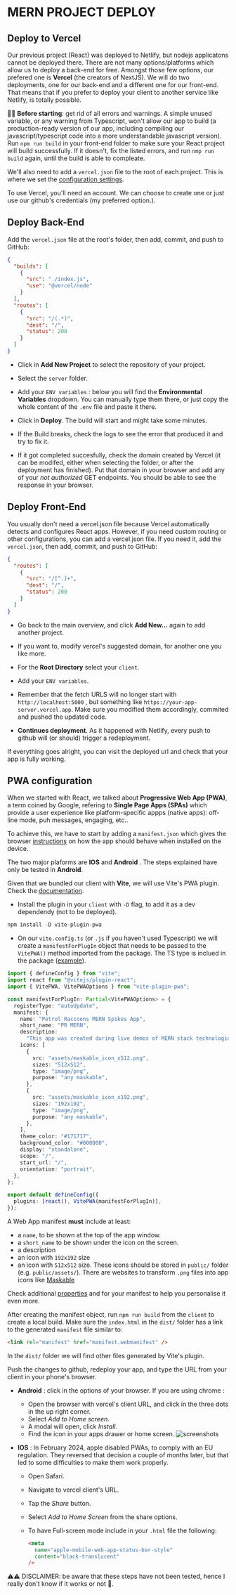 # MERN PROJECT DEPLOY

## Deploy to Vercel

Our previous project (React) was deployed to Netlify, but nodejs applicatons cannot be deployed there.
There are not many options/platforms which allow us to deploy a back-end for free.
Amongst those few options, our prefered one is **Vercel** (the creators of NextJS).
We will do two deployments, one for our back-end and a different one for our front-end.
That means that if you prefer to deploy your client to another service like Netlify, is totally possible.

🧹🧽 **Before starting**: get rid of all errors and warnings. A simple unused variable, or any warning from Typescript, won't allow our app to build (a production-ready version of our app, including compiling our javascript/typescript code into a more understandable javascript version).
Run `npm run build` in your front-end folder to make sure your React project will build successfully. If it doesn't, fix the listed errors, and run `nmp run build` again, until the build is able to compleate.

We'll also need to add a `vercel.json` file to the root of each project. This is where we set the [configuration settings](https://vercel.com/docs/concepts/projects/project-configuration).

To use Vercel, you'll need an account. We can choose to create one or just use our github's credentials (my preferred option.).

## Deploy Back-End

Add the `vercel.json` file at the root's folder, then add, commit, and push to GitHub:

```json
{
  "builds": [
    {
      "src": "./index.js",
      "use": "@vercel/node"
    }
  ],
  "routes": [
    {
      "src": "/(.*)",
      "dest": "/",
      "status": 200
    }
  ]
}
```

- Click in **Add New Project** to select the repository of your project.

- Select the `server` folder.

- Add your `ENV variables` : below you will find the **Environmental Variables** dropdown. You can manually type them there, or just copy the whole content of the `.env` file and paste it there.

- Click in **Deploy**. The build will start and might take some minutes.

- If the Build breaks, check the logs to see the error that produced it and try to fix it.

- If it got completed succesfully, check the domain created by Vercel (it can be modifed, either when selecting the folder, or after the deployment has finished). Put that domain in your browser and add any of your _not authorized_ GET endpoints. You should be able to see the response in your browser.

## Deploy Front-End

You usually don't need a vercel.json file because Vercel automatically detects and configures React apps. However, if you need custom routing or other configurations, you can add a vercel.json file.
If you need it, add the `vercel.json`, then add, commit, and push to GitHub:

```json
{
  "routes": [
    {
      "src": "/[^.]+",
      "dest": "/",
      "status": 200
    }
  ]
}
```

- Go back to the main overview, and click **Add New...** again to add another project.

- If you want to, modify vercel's suggested domain, for another one you like more.

- For the **Root Directory** select your `client`.

- Add your `ENV variables`.

- Remember that the fetch URLS will no longer start with `http://localhost:5000` , but something like `https://your-app-server.vercel.app`. Make sure you modified them accordingly, commited and pushed the updated code.

- **Continues deployment**. As it happened with Netlify, every push to github will (or should) trigger a redeployment.

If everything goes alright, you can visit the deployed url and check that your app is fully working.

## PWA configuration

When we started with React, we talked about **Progressive Web App (PWA)**, a term coined by Google, refering to **Single Page Apps (SPAs)** which provide a user experience like platform-specific appps (native apps): off-line mode, puh messages, engaging, etc..

To achieve this, we have to start by adding a `manifest.json` which gives the browser [instructions](https://web.dev/add-manifest/) on how the app should behave when installed on the device.

The two major plaforms are **IOS** and **Android** . The steps explained have only be tested in **Android**.

Given that we bundled our client with **Vite**, we will use Vite's PWA plugin.
Check the [documentation](https://vite-pwa-org.netlify.app/).

- Install the plugin in your `client` with `-D` flag, to add it as a dev dependendy (not to be deployed).

```node.js
npm install -D vite-plugin-pwa
```

- On our `vite.config.ts` (or `.js` if you haven't used Typescript) we will create a `manifestForPlugIn` object that needs to be passed to the `VitePWA()` method imported from the package. The TS type is inclued in the package ([example](https://github.com/vite-pwa/vite-plugin-pwa/blob/main/examples/react-router/vite.config.ts)).

```ts
import { defineConfig } from "vite";
import react from "@vitejs/plugin-react";
import { VitePWA, VitePWAOptions } from "vite-plugin-pwa";

const manifestForPlugIn: Partial<VitePWAOptions> = {
  registerType: "autoUpdate",
  manifest: {
    name: "Petrol Raccoons MERN Spikes App",
    short_name: "PR MERN",
    description:
      "This app was created during live demos of MERN stack technologies.",
    icons: [
      {
        src: "assets/maskable_icon_x512.png",
        sizes: "512x512",
        type: "image/png",
        purpose: "any maskable",
      },
      {
        src: "assets/maskable_icon_x192.png",
        sizes: "192x192",
        type: "image/png",
        purpose: "any maskable",
      },
    ],
    theme_color: "#171717",
    background_color: "#000000",
    display: "standalone",
    scope: "/",
    start_url: "/",
    orientation: "portrait",
  },
};

export default defineConfig({
  plugins: [react(), VitePWA(manifestForPlugIn)],
});
```

A Web App manifest **must** include at least:

- a `name`, to be shown at the top of the app window.
- a `short_name` to be shown under the icon on the screen.
- a description
- an icon with `192x192` size
- an icon with `512x512` size. These icons should be stored in `public/` folder (e.g. `public/assets/`). There are websites to transform `.png` files into app icons like [Maskable](https://maskable.app/editor)

Check additional [properties](https://web.dev/add-manifest/#manifest-properties) and for your manifest to help you personalise it even more.

After creating the manifest object, run `npm run build` from the `client` to create a local build. Make sure the `index.html` in the `dist/` folder has a link to the generated `manifest` file similar to:

```html
<link rel="manifest" href="manifest.webmanifest" />
```

In the `dist/` folder we will find other files generated by Vite's plugin.

Push the changes to github, redeploy your app, and type the URL from your client in your phone's browser.

- **Android** : click in the options of your browser. If you are using chrome :

  - Open the browser with vercel's client URL, and click in the three dots in the up right corner.
  - Select _Add to Home screen_.
  - A modal will open, click _Install_.
  - Find the icon in your apps drawer or home screen.
    ![screenshots](installMERNapp.jpeg)

- **IOS** : In February 2024, apple disabled PWAs, to comply with an EU regulation. They reversed that decision a couple of months later, but that led to some difficulties to make them work properly.

  - Open Safari.
  - Navigate to vercel client's URL.
  - Tap the _Share_ button.
  - Select _Add to Home Screen_ from the share options.
  - To have Full-screen mode include in your `.html` file the following:

    ```html
    <meta
      name="apple-mobile-web-app-status-bar-style"
      content="black-translucent"
    />
    ```

⚠️⚠️ DISCLAIMER: be aware that these steps have not been tested, hence I really don't know if it works or not 😬.
